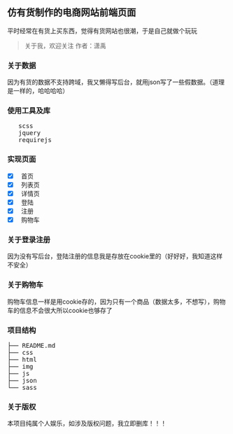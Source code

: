 ## 仿有货制作的电商网站前端页面
  
平时经常在有货上买东西，觉得有货网站也很潮，于是自己就做个玩玩

> 关于我，欢迎关注
  作者：潇禹  

### 关于数据
因为有货的数据不支持跨域，我又懒得写后台，就用json写了一些假数据。（道理是一样的，哈哈哈哈） 

### 使用工具及库
<pre>
   scss  
   jquery
   requirejs
</pre>

### 实现页面

- [x]   首页
- [x]   列表页
- [x]   详情页
- [x]   登陆
- [x]   注册
- [x]   购物车

### 关于登录注册
因为没有写后台，登陆注册的信息我是存放在cookie里的（好好好，我知道这样不安全）

### 关于购物车
购物车信息一样是用cookie存的，因为只有一个商品（数据太多，不想写），购物车的信息不会很大所以cookie也够存了

### 项目结构

<pre>
├── README.md           
├── css           
├── html         
├── img         
├── js        
├── json
└── sass
</pre>

### 关于版权
本项目纯属个人娱乐，如涉及版权问题，我立即删库！！！
